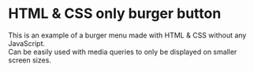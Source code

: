 # HTML & CSS only burger button

This is an example of a burger menu made with HTML & CSS without any JavaScript.  
Can be easily used with media queries to only be displayed on smaller screen sizes.